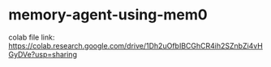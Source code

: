 # memory-agent-using-mem0
colab file link:
https://colab.research.google.com/drive/1Dh2uOfbIBCGhCR4ih2SZnbZi4vHGyDVe?usp=sharing

